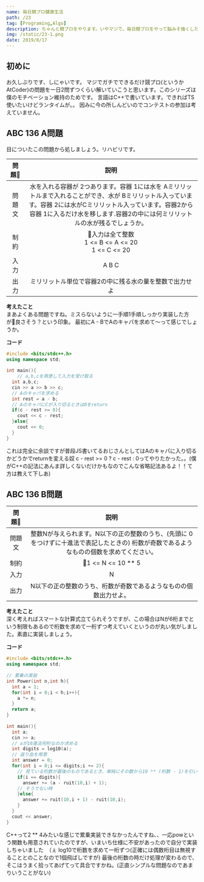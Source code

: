 ```yaml
---
name: 毎日競プロ健康生活
path: /23
tag: [Programing,Algo]
description: ちゃんと競プロをやります。いやマジで。毎日競プロをやって脳みそ強くしたい、0日目
img: /static/23-1.png
date: 2019/8/17
---
```


## 初めに
お久しぶりです、しにゃいです。
マジでガチでできるだけ競プロ(というかAtCoder)の問題を一日2問ずつくらい解いていこうと思います。このシリーズは僕のモチベーション維持のためです。
言語はC++で書いています。できればTS使いたいけどランタイムが。。
因みに今の所しんどいのでコンテストの参加は考えていません。

## ABC 136 A問題
目についたこの問題から処しましょう。リハビリです。

|問題|説明|
|:---:|:---:|
|問題文|水を入れる容器が 2つあります。容器 1には水を Aミリリットルまで入れることができ、水が Bミリリットル入っています。容器 2には水がCミリリットル入っています。容器2から容器 1に入るだけ水を移します.容器2の中には何ミリリットルの水が残るでしょうか。|
|制約|入力は全て整数<br>1 <= B <= A <= 20<br>1 <= C <= 20|
|入力|A B C|
|出力|ミリリットル単位で容器2の中に残る水の量を整数で出力せよ|

**考えたこと**  
まあよくある問題ですね。ミスらないように一手順1手順しっかり実装した方が良さそう？という印象。
最初にA - BでAのキャパを求めて〜って感じでしょうか。

**コード**  
```C++
#include <bits/stdc++.h>
using namespace std;
 
int main(){
    // a,b,cを用意して入力を受け取る
  int a,b,c;
  cin >> a >> b >> c;
  // Aのキャパを求める   
  int rest = a - b;
  // AのキャパにCが入り切るときは0をreturn   
  if(c - rest >= 0){
    cout << c - rest;
  }else{
    cout << 0;
  }
}
```

これは完全に余談ですが普段JS書いてるおじさんとしてはAのキャパに入り切るかどうかでreturnを変える奴 c - rest >= 0 ? c - rest : 0ってやりたかった。。(僕がC++の記法にあんま詳しくないだけかもなのでこんな省略記法あるよ！！て方は教えて下しあ)

## ABC 136 B問題

|問題|説明|
|:---:|:---:|
|問題文|整数Nが与えられます。N以下の正の整数のうち、(先頭に 0をつけずに十進法で表記したときの) 桁数が奇数であるようなものの個数を求めてください。
|制約|1 <= N <= 10 ** 5|
|入力|N|
|出力|N以下の正の整数のうち、桁数が奇数であるようなものの個数出力せよ。

**考えたこと**  
深く考えればスマートな計算式立てられそうですが、この場合はNが6桁までという制限もあるので桁数を求めて一桁ずつ考えていくというのが丸い気がしました。素直に実装しましょう。

**コード**

```C++
#include <bits/stdc++.h>
using namespace std;
 
// 累乗の実装
int Power(int n,int h){
  int a = 1;
  for(int i = 0;i < h;i++){
    a *= n;
  }
  return a;
}
 
int main(){
  int a;
  cin >> a;
  // aが10進法何桁なのか求める
  int digits = log10(a);
  // 返り血を用意
  int answer = 0;
  for(int i = 0;i <= digits;i += 2){
    // 見ている桁数が最後のものであるとき、単純にその数から10 ** (桁数 - 1)を引いたものを足す
    if(i == digits){
      answer += (a - ruit(10,i) + 1);
    // そうでない時
    }else{
      answer += ruit(10,i + 1) - ruit(10,i);
    }
  }
  cout << answer;
}
```

C++って2 ** 4みたいな感じで累乗実装できなかったんですね、、一応powという関数も用意されていたのですが、いまいち仕様に不安があったので自分で実装しちゃいました　（ぇ
log10で桁数を求めて一桁ずつ(正確には偶数桁目は無視することとのことなので1個飛ばしですが)
最後の桁数の時だけ処理が変わるので、そこはうまく拾ってあげてって具合ですかね。(正直シンプルな問題なのであまりいうことがない)